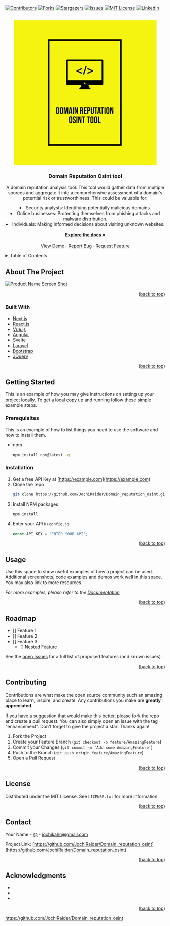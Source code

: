 <div id="top"></div>
<!--
*** Thanks for checking out the Best-README-Template. If you have a suggestion
*** that would make this better, please fork the repo and create a pull request
*** or simply open an issue with the tag "enhancement".
*** Don't forget to give the project a star!
*** Thanks again! Now go create something AMAZING! :D
-->



<!-- PROJECT SHIELDS -->
<!--
*** I'm using markdown "reference style" links for readability.
*** Reference links are enclosed in brackets [ ] instead of parentheses ( ).
*** See the bottom of this document for the declaration of the reference variables
*** for contributors-url, forks-url, etc. This is an optional, concise syntax you may use.
*** https://www.markdownguide.org/basic-syntax/#reference-style-links
-->
[![Contributors][contributors-shield]][contributors-url]
[![Forks][forks-shield]][forks-url]
[![Stargazers][stars-shield]][stars-url]
[![Issues][issues-shield]][issues-url]
[![MIT License][license-shield]][license-url]
[![LinkedIn][linkedin-shield]][linkedin-url]



<!-- PROJECT LOGO -->
<br />
<div align="center">
  <a href="https://github.com/JochiRaider/Domain_reputation_osint">
    <img src="images/logo.png" alt="Logo" width="450" height=auto>
  </a>

<h3 align="center">Domain Reputation Osint tool</h3>

  <p align="center">
    A domain reputation analysis tool. This tool would gather data from multiple sources and aggregate it into a comprehensive assessment of a domain's potential risk or trustworthiness. This could be valuable for:  <li>Security analysts: Identifying potentially malicious domains. </li><li>Online businesses: Protecting themselves from phishing attacks and malware distribution. </li><li>Individuals: Making informed decisions about visiting unknown websites. </li>
    <br />
    <a href="https://github.com/JochiRaider/Domain_reputation_osint"><strong>Explore the docs »</strong></a>
    <br />
    <br />
    <a href="https://github.com/JochiRaider/Domain_reputation_osint">View Demo</a>
    ·
    <a href="https://github.com/JochiRaider/Domain_reputation_osint/issues">Report Bug</a>
    ·
    <a href="https://github.com/JochiRaider/Domain_reputation_osint/issues">Request Feature</a>
  </p>
</div>



<!-- TABLE OF CONTENTS -->
<details>
  <summary>Table of Contents</summary>
  <ol>
    <li>
      <a href="#about-the-project">About The Project</a>
      <ul>
        <li><a href="#built-with">Built With</a></li>
      </ul>
    </li>
    <li>
      <a href="#getting-started">Getting Started</a>
      <ul>
        <li><a href="#prerequisites">Prerequisites</a></li>
        <li><a href="#installation">Installation</a></li>
      </ul>
    </li>
    <li><a href="#usage">Usage</a></li>
    <li><a href="#roadmap">Roadmap</a></li>
    <li><a href="#contributing">Contributing</a></li>
    <li><a href="#license">License</a></li>
    <li><a href="#contact">Contact</a></li>
    <li><a href="#acknowledgments">Acknowledgments</a></li>
  </ol>
</details>



<!-- ABOUT THE PROJECT -->
## About The Project

[![Product Name Screen Shot][product-screenshot]](https://example.com)

<p align="right">(<a href="#top">back to top</a>)</p>



### Built With

* [Next.js](https://nextjs.org/)
* [React.js](https://reactjs.org/)
* [Vue.js](https://vuejs.org/)
* [Angular](https://angular.io/)
* [Svelte](https://svelte.dev/)
* [Laravel](https://laravel.com)
* [Bootstrap](https://getbootstrap.com)
* [JQuery](https://jquery.com)

<p align="right">(<a href="#top">back to top</a>)</p>



<!-- GETTING STARTED -->
## Getting Started

This is an example of how you may give instructions on setting up your project locally.
To get a local copy up and running follow these simple example steps.

### Prerequisites

This is an example of how to list things you need to use the software and how to install them.
* npm
  ```sh
  npm install npm@latest -g
  ```

### Installation

1. Get a free API Key at [https://example.com](https://example.com)
2. Clone the repo
   ```sh
   git clone https://github.com/JochiRaider/Domain_reputation_osint.git
   ```
3. Install NPM packages
   ```sh
   npm install
   ```
4. Enter your API in `config.js`
   ```js
   const API_KEY = 'ENTER YOUR API';
   ```

<p align="right">(<a href="#top">back to top</a>)</p>



<!-- USAGE EXAMPLES -->
## Usage

Use this space to show useful examples of how a project can be used. Additional screenshots, code examples and demos work well in this space. You may also link to more resources.

_For more examples, please refer to the [Documentation](https://example.com)_

<p align="right">(<a href="#top">back to top</a>)</p>



<!-- ROADMAP -->
## Roadmap

- [] Feature 1
- [] Feature 2
- [] Feature 3
    - [] Nested Feature

See the [open issues](https://github.com/JochiRaider/Domain_reputation_osint/issues) for a full list of proposed features (and known issues).

<p align="right">(<a href="#top">back to top</a>)</p>



<!-- CONTRIBUTING -->
## Contributing

Contributions are what make the open source community such an amazing place to learn, inspire, and create. Any contributions you make are **greatly appreciated**.

If you have a suggestion that would make this better, please fork the repo and create a pull request. You can also simply open an issue with the tag "enhancement".
Don't forget to give the project a star! Thanks again!

1. Fork the Project
2. Create your Feature Branch (`git checkout -b feature/AmazingFeature`)
3. Commit your Changes (`git commit -m 'Add some AmazingFeature'`)
4. Push to the Branch (`git push origin feature/AmazingFeature`)
5. Open a Pull Request

<p align="right">(<a href="#top">back to top</a>)</p>



<!-- LICENSE -->
## License

Distributed under the MIT License. See `LICENSE.txt` for more information.

<p align="right">(<a href="#top">back to top</a>)</p>



<!-- CONTACT -->
## Contact

Your Name - [@](https://twitter.com/) - jochikahn@gmail.com

Project Link: [https://github.com/JochiRaider/Domain_reputation_osint](https://github.com/JochiRaider/Domain_reputation_osint)

<p align="right">(<a href="#top">back to top</a>)</p>



<!-- ACKNOWLEDGMENTS -->
## Acknowledgments

* []()
* []()
* []()

<p align="right">(<a href="#top">back to top</a>)</p>

https://github.com/JochiRaider/Domain_reputation_osint

<!-- MARKDOWN LINKS & IMAGES -->
<!-- https://www.markdownguide.org/basic-syntax/#reference-style-links -->
[contributors-shield]: https://img.shields.io/github/contributors/JochiRaider/Domain_reputation_osint.svg?style=for-the-badge
[contributors-url]: https://github.comJochiRaider/Domain_reputation_osint/graphs/contributors
[forks-shield]: https://img.shields.io/github/forks/JochiRaider/Domain_reputation_osint.svg?style=for-the-badge
[forks-url]: https://github.com/JochiRaider/Domain_reputation_osint/network/members
[stars-shield]: https://img.shields.io/github/stars/JochiRaider/Domain_reputation_osint.svg?style=for-the-badge
[stars-url]: https://github.com/JochiRaider/Domain_reputation_osint/stargazers
[issues-shield]: https://img.shields.io/github/issues/JochiRaider/Domain_reputation_osint.svg?style=for-the-badge
[issues-url]: https://github.com/JochiRaider/Domain_reputation_osint/issues
[license-shield]: https://img.shields.io/github/license/JochiRaider/Domain_reputation_osint.svg?style=for-the-badge
[license-url]: https://github.com/JochiRaider/Domain_reputation_osint/blob/master/LICENSE.txt
[linkedin-shield]: https://img.shields.io/badge/-LinkedIn-black.svg?style=for-the-badge&logo=linkedin&colorB=555
[linkedin-url]: https://linkedin.com/in/aaron-kahn
[product-screenshot]: images/screenshot.png
